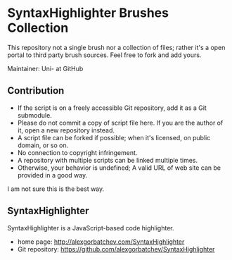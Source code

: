 SyntaxHighlighter Brushes Collection
====================================

This repository not a single brush nor a collection of files; rather it's a open portal to third party brush sources. Feel free to fork and add yours.

Maintainer: Uni- at GitHub

Contribution
------------

* If the script is on a freely accessible Git repository, add it as a Git submodule.
* Please do not commit a copy of script file here. If you are the author of it, open a new repository instead.
* A script file can be forked if possible; when it's licensed, on public domain, or so on.
* No connection to copyright infringement.
* A repository with multiple scripts can be linked multiple times.
* Otherwise, your behavior is undefined; A valid URL of web site can be provided in a good way.

I am not sure this is the best way.

SyntaxHighlighter
-----------------

SyntaxHighlighter is a JavaScript-based code highlighter.
* home page: <http://alexgorbatchev.com/SyntaxHighlighter>
* Git repository: <https://github.com/alexgorbatchev/SyntaxHighlighter>
